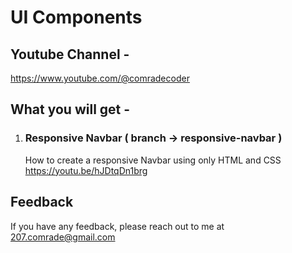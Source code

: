 # UI Components

## Youtube Channel -
https://www.youtube.com/@comradecoder


## What you will get - 
1) ### Responsive Navbar ( branch -> responsive-navbar ) 
   How to create a responsive Navbar using only HTML and CSS
https://youtu.be/hJDtqDn1brg

## Feedback

If you have any feedback, please reach out to me at 207.comrade@gmail.com
